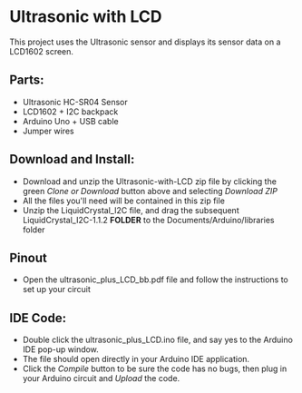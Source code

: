 # Ultrasonic with LCD
This project uses the Ultrasonic sensor and displays its sensor data on a LCD1602 screen.

## Parts:

- Ultrasonic HC-SR04 Sensor
- LCD1602 + I2C backpack
- Arduino Uno + USB cable
- Jumper wires
  
## Download and Install:

- Download and unzip the Ultrasonic-with-LCD zip file by clicking the green *Clone or Download* button above and selecting *Download ZIP* 
- All the files you'll need will be contained in this zip file
- Unzip the LiquidCrystal_I2C file, and drag the subsequent LiquidCrystal_I2C-1.1.2 **FOLDER** to the Documents/Arduino/libraries folder  


## Pinout
- Open the ultrasonic_plus_LCD_bb.pdf file and follow the instructions to set up your circuit


## IDE Code:

- Double click the ultrasonic_plus_LCD.ino file, and say yes to the Arduino IDE pop-up window.
- The file should open directly in your Arduino IDE application.  
- Click the *Compile* button to be sure the code has no bugs, then plug in your Arduino circuit and *Upload* the code.




